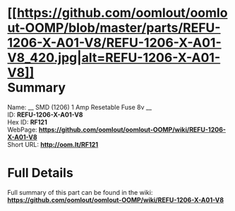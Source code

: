 
[[https://github.com/oomlout/oomlout-OOMP/blob/master/parts/REFU-1206-X-A01-V8/REFU-1206-X-A01-V8_420.jpg|alt=REFU-1206-X-A01-V8]]     
Summary
=================
  
Name: __ SMD (1206) 1 Amp Resetable Fuse 8v __    
ID: __REFU-1206-X-A01-V8__   
Hex ID: __RF121__   
WebPage: __https://github.com/oomlout/oomlout-OOMP/wiki/REFU-1206-X-A01-V8__   
Short URL: __http://oom.lt/RF121__   

Full Details
==========================
Full summary of this part can be found in the wiki:   
__https://github.com/oomlout/oomlout-OOMP/wiki/REFU-1206-X-A01-V8__    

